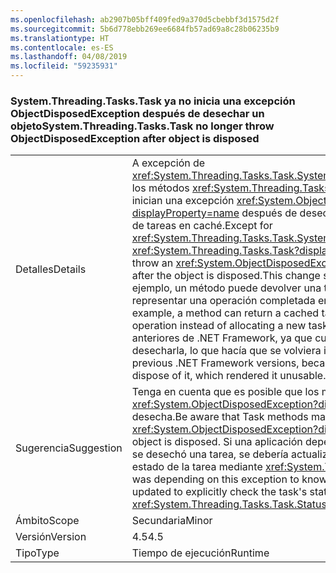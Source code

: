 ```yaml
---
ms.openlocfilehash: ab2907b05bff409fed9a370d5cbebbf3d1575d2f
ms.sourcegitcommit: 5b6d778ebb269ee6684fb57ad69a8c28b06235b9
ms.translationtype: HT
ms.contentlocale: es-ES
ms.lasthandoff: 04/08/2019
ms.locfileid: "59235931"
---
```

### <a name="systemthreadingtaskstask-no-longer-throw-objectdisposedexception-after-object-is-disposed"></a><span data-ttu-id="b3288-101">System.Threading.Tasks.Task ya no inicia una excepción ObjectDisposedException después de desechar un objeto</span><span class="sxs-lookup"><span data-stu-id="b3288-101">System.Threading.Tasks.Task no longer throw ObjectDisposedException after object is disposed</span></span>

|   |   |
|---|---|
|<span data-ttu-id="b3288-102">Detalles</span><span class="sxs-lookup"><span data-stu-id="b3288-102">Details</span></span>|<span data-ttu-id="b3288-103">A excepción de <xref:System.Threading.Tasks.Task.System%23IAsyncResult%23AsyncWaitHandle>, los métodos <xref:System.Threading.Tasks.Task?displayProperty=name> ya no inician una excepción <xref:System.ObjectDisposedException?displayProperty=name> después de desechar el objeto. Este cambio admite el uso de tareas en caché.</span><span class="sxs-lookup"><span data-stu-id="b3288-103">Except for <xref:System.Threading.Tasks.Task.System%23IAsyncResult%23AsyncWaitHandle>, <xref:System.Threading.Tasks.Task?displayProperty=name> methods no longer throw an <xref:System.ObjectDisposedException?displayProperty=name> exception after the object is disposed.This change supports the use of cached tasks.</span></span> <span data-ttu-id="b3288-104">Por ejemplo, un método puede devolver una tarea almacenada en caché para representar una operación completada en lugar de asignar una nueva tarea.</span><span class="sxs-lookup"><span data-stu-id="b3288-104">For example, a method can return a cached task to represent an already completed operation instead of allocating a new task.</span></span> <span data-ttu-id="b3288-105">Esto no era posible en versiones anteriores de .NET Framework, ya que cualquier consumidor de la tarea podía desecharla, lo que hacía que se volviera inutilizable.</span><span class="sxs-lookup"><span data-stu-id="b3288-105">This was impossible in previous .NET Framework versions, because any consumer of the task could dispose of it, which rendered it unusable.</span></span>|
|<span data-ttu-id="b3288-106">Sugerencia</span><span class="sxs-lookup"><span data-stu-id="b3288-106">Suggestion</span></span>|<span data-ttu-id="b3288-107">Tenga en cuenta que es posible que los métodos Task ya no inicien excepciones <xref:System.ObjectDisposedException?displayProperty=name> cuando el objeto se desecha.</span><span class="sxs-lookup"><span data-stu-id="b3288-107">Be aware that Task methods may no longer throw <xref:System.ObjectDisposedException?displayProperty=name> in cases when the object is disposed.</span></span> <span data-ttu-id="b3288-108">Si una aplicación dependía de esta excepción para conocer que se desechó una tarea, se debería actualizar para comprobar de forma explícita el estado de la tarea mediante <xref:System.Threading.Tasks.Task.Status>.</span><span class="sxs-lookup"><span data-stu-id="b3288-108">If an app was depending on this exception to know that a task was disposed, it should be updated to explicitly check the task's status using <xref:System.Threading.Tasks.Task.Status>.</span></span>|
|<span data-ttu-id="b3288-109">Ámbito</span><span class="sxs-lookup"><span data-stu-id="b3288-109">Scope</span></span>|<span data-ttu-id="b3288-110">Secundaria</span><span class="sxs-lookup"><span data-stu-id="b3288-110">Minor</span></span>|
|<span data-ttu-id="b3288-111">Versión</span><span class="sxs-lookup"><span data-stu-id="b3288-111">Version</span></span>|<span data-ttu-id="b3288-112">4.5</span><span class="sxs-lookup"><span data-stu-id="b3288-112">4.5</span></span>|
|<span data-ttu-id="b3288-113">Tipo</span><span class="sxs-lookup"><span data-stu-id="b3288-113">Type</span></span>|<span data-ttu-id="b3288-114">Tiempo de ejecución</span><span class="sxs-lookup"><span data-stu-id="b3288-114">Runtime</span></span>|
